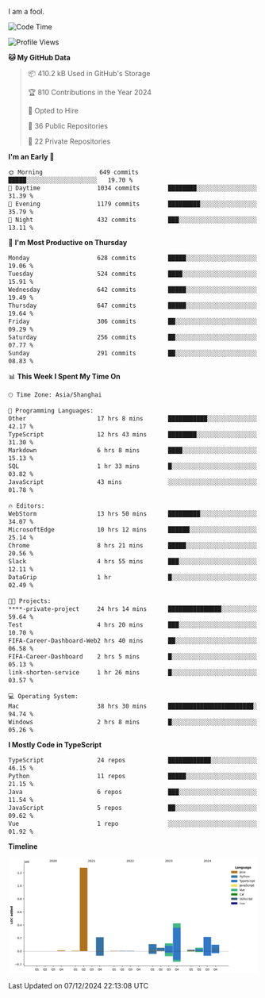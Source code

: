 I am a fool.

<!--START_SECTION:waka-->
![Code Time](http://img.shields.io/badge/Code%20Time-2%2C215%20hrs%2011%20mins-blue)

![Profile Views](http://img.shields.io/badge/Profile%20Views-1-blue)

**🐱 My GitHub Data** 

> 📦 410.2 kB Used in GitHub's Storage 
 > 
> 🏆 810 Contributions in the Year 2024
 > 
> 💼 Opted to Hire
 > 
> 📜 36 Public Repositories 
 > 
> 🔑 22 Private Repositories 
 > 
**I'm an Early 🐤** 

```text
🌞 Morning                649 commits         █████░░░░░░░░░░░░░░░░░░░░   19.70 % 
🌆 Daytime                1034 commits        ████████░░░░░░░░░░░░░░░░░   31.39 % 
🌃 Evening                1179 commits        █████████░░░░░░░░░░░░░░░░   35.79 % 
🌙 Night                  432 commits         ███░░░░░░░░░░░░░░░░░░░░░░   13.11 % 
```
📅 **I'm Most Productive on Thursday** 

```text
Monday                   628 commits         █████░░░░░░░░░░░░░░░░░░░░   19.06 % 
Tuesday                  524 commits         ████░░░░░░░░░░░░░░░░░░░░░   15.91 % 
Wednesday                642 commits         █████░░░░░░░░░░░░░░░░░░░░   19.49 % 
Thursday                 647 commits         █████░░░░░░░░░░░░░░░░░░░░   19.64 % 
Friday                   306 commits         ██░░░░░░░░░░░░░░░░░░░░░░░   09.29 % 
Saturday                 256 commits         ██░░░░░░░░░░░░░░░░░░░░░░░   07.77 % 
Sunday                   291 commits         ██░░░░░░░░░░░░░░░░░░░░░░░   08.83 % 
```


📊 **This Week I Spent My Time On** 

```text
🕑︎ Time Zone: Asia/Shanghai

💬 Programming Languages: 
Other                    17 hrs 8 mins       ███████████░░░░░░░░░░░░░░   42.17 % 
TypeScript               12 hrs 43 mins      ████████░░░░░░░░░░░░░░░░░   31.30 % 
Markdown                 6 hrs 8 mins        ████░░░░░░░░░░░░░░░░░░░░░   15.13 % 
SQL                      1 hr 33 mins        █░░░░░░░░░░░░░░░░░░░░░░░░   03.82 % 
JavaScript               43 mins             ░░░░░░░░░░░░░░░░░░░░░░░░░   01.78 % 

🔥 Editors: 
WebStorm                 13 hrs 50 mins      █████████░░░░░░░░░░░░░░░░   34.07 % 
MicrosoftEdge            10 hrs 12 mins      ██████░░░░░░░░░░░░░░░░░░░   25.14 % 
Chrome                   8 hrs 21 mins       █████░░░░░░░░░░░░░░░░░░░░   20.56 % 
Slack                    4 hrs 55 mins       ███░░░░░░░░░░░░░░░░░░░░░░   12.11 % 
DataGrip                 1 hr                █░░░░░░░░░░░░░░░░░░░░░░░░   02.49 % 

🐱‍💻 Projects: 
****-private-project     24 hrs 14 mins      ███████████████░░░░░░░░░░   59.64 % 
Test                     4 hrs 20 mins       ███░░░░░░░░░░░░░░░░░░░░░░   10.70 % 
FIFA-Career-Dashboard-Web2 hrs 40 mins       ██░░░░░░░░░░░░░░░░░░░░░░░   06.58 % 
FIFA-Career-Dashboard    2 hrs 5 mins        █░░░░░░░░░░░░░░░░░░░░░░░░   05.13 % 
link-shorten-service     1 hr 26 mins        █░░░░░░░░░░░░░░░░░░░░░░░░   03.57 % 

💻 Operating System: 
Mac                      38 hrs 30 mins      ████████████████████████░   94.74 % 
Windows                  2 hrs 8 mins        █░░░░░░░░░░░░░░░░░░░░░░░░   05.26 % 
```

**I Mostly Code in TypeScript** 

```text
TypeScript               24 repos            ████████████░░░░░░░░░░░░░   46.15 % 
Python                   11 repos            █████░░░░░░░░░░░░░░░░░░░░   21.15 % 
Java                     6 repos             ███░░░░░░░░░░░░░░░░░░░░░░   11.54 % 
JavaScript               5 repos             ██░░░░░░░░░░░░░░░░░░░░░░░   09.62 % 
Vue                      1 repo              ░░░░░░░░░░░░░░░░░░░░░░░░░   01.92 % 
```



**Timeline**

![Lines of Code chart](https://raw.githubusercontent.com/VeejaLiu/VeejaLiu/master/assets/bar_graph.png)


 Last Updated on 07/12/2024 22:13:08 UTC
<!--END_SECTION:waka-->
